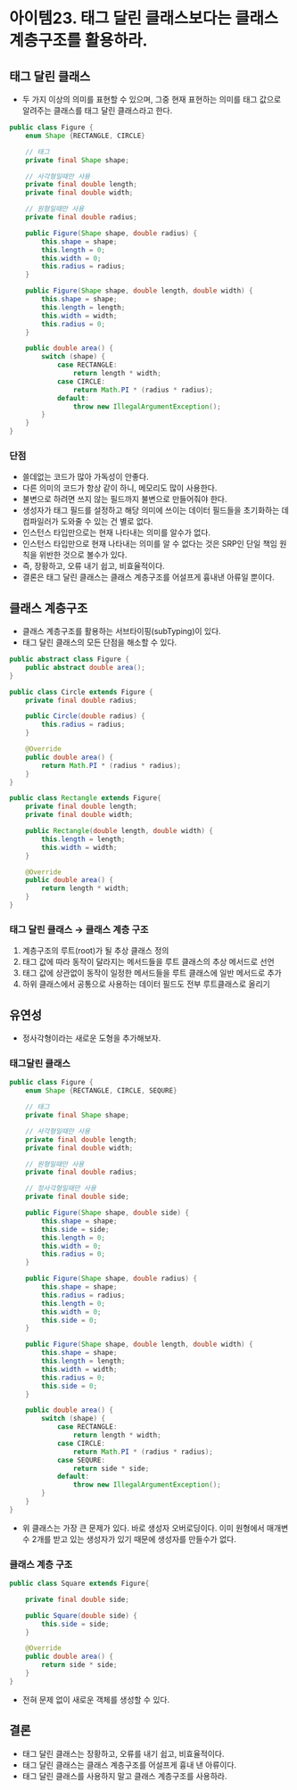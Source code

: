 # 아이템23. 태그 달린 클래스보다는 클래스 계층구조를 활용하라.

## 태그 달린 클래스

- 두 가지 이상의 의미를 표현할 수 있으며, 그중 현재 표현하는 의미를 태그 값으로 알려주는 클래스를 태그 달린 클래스라고 한다.

```java
public class Figure {
    enum Shape {RECTANGLE, CIRCLE}

    // 태그
    private final Shape shape;

    // 사각형일때만 사용
    private final double length;
    private final double width;

    // 원형일때만 사용
    private final double radius;

    public Figure(Shape shape, double radius) {
        this.shape = shape;
        this.length = 0;
        this.width = 0;
        this.radius = radius;
    }

    public Figure(Shape shape, double length, double width) {
        this.shape = shape;
        this.length = length;
        this.width = width;
        this.radius = 0;
    }

    public double area() {
        switch (shape) {
            case RECTANGLE:
                return length * width;
            case CIRCLE:
                return Math.PI * (radius * radius);
            default:
                throw new IllegalArgumentException();
        }
    }
}
```

### 단점

- 쓸데없는 코드가 많아 가독성이 안좋다.
- 다른 의미의 코드가 항상 같이 하니, 메모리도 많이 사용한다.
- 불변으로 하려면 쓰지 않는 필드까지 불변으로 만들어줘야 한다.
- 생성자가 태그 필드를 설정하고 해당 의미에 쓰이는 데이터 필드들을 초기화하는 데 컴파일러가 도와줄 수 있는 건 별로 없다.
- 인스턴스 타입만으로는 현재 나타내는 의미를 알수가 없다.
- 인스턴스 타입만으로 현재 나타내는 의미를 알 수 없다는 것은 SRP인 단일 책임 원칙을 위반한 것으로 볼수가 있다.
- 즉, 장황하고, 오류 내기 쉽고, 비효율적이다.
- 결론은 태그 달린 클래스는 클래스 계층구조를 어설프게 흉내낸 아류일 뿐이다.

## 클래스 계층구조

- 클래스 계층구조를 활용하는 서브타이핑(subTyping)이 있다.
- 태그 달린 클래스의 모든 단점을 해소할 수 있다.

```java
public abstract class Figure {
    public abstract double area();
}

public class Circle extends Figure {
    private final double radius;

    public Circle(double radius) {
        this.radius = radius;
    }

    @Override
    public double area() {
        return Math.PI * (radius * radius);
    }
}

public class Rectangle extends Figure{
    private final double length;
    private final double width;

    public Rectangle(double length, double width) {
        this.length = length;
        this.width = width;
    }

    @Override
    public double area() {
        return length * width;
    }
}
```

### 태그 달린 클래스 → 클래스 계층 구조

1. 계층구조의 루트(root)가 될 추상 클래스 정의
2. 태그 값에 따라 동작이 달라지는 메서드들을 루트 클래스의 추상 메서드로 선언
3. 태그 값에 상관없이 동작이 일정한 메서드들을 루트 클래스에 일반 메서드로 추가
4. 하위 클래스에서 공통으로 사용하는 데이터 필드도 전부 루트클래스로 올리기

## 유연성

- 정사각형이라는 새로운 도형을 추가해보자.

### 태그달린 클래스

```java
public class Figure {
    enum Shape {RECTANGLE, CIRCLE, SEQURE}

    // 태그
    private final Shape shape;

    // 사각형일때만 사용
    private final double length;
    private final double width;

    // 원형일때만 사용
    private final double radius;

    // 정사각형일때만 사용
    private final double side;

    public Figure(Shape shape, double side) {
        this.shape = shape;
        this.side = side;
        this.length = 0;
        this.width = 0;
        this.radius = 0;
    }

    public Figure(Shape shape, double radius) {
        this.shape = shape;
        this.radius = radius;
        this.length = 0;
        this.width = 0;
        this.side = 0;
    }

    public Figure(Shape shape, double length, double width) {
        this.shape = shape;
        this.length = length;
        this.width = width;
        this.radius = 0;
        this.side = 0;
    }

    public double area() {
        switch (shape) {
            case RECTANGLE:
                return length * width;
            case CIRCLE:
                return Math.PI * (radius * radius);
            case SEQURE:
                return side * side;
            default:
                throw new IllegalArgumentException();
        }
    }
}
```

- 위 클래스는 가장 큰 문제가 있다. 바로 생성자 오버로딩이다. 이미 원형에서 매개변수 2개를 받고 있는 생성자가 있기 때문에 생성자를 만들수가 없다.

### 클래스 계층 구조

```java
public class Square extends Figure{

    private final double side;

    public Square(double side) {
        this.side = side;
    }

    @Override
    public double area() {
        return side * side;
    }
}
```

- 전혀 문제 없이 새로운 객체를 생성할 수 있다.

## 결론

- 태그 달린 클래스는 장황하고, 오류를 내기 쉽고, 비효율적이다.
- 태그 달린 클래스는 클래스 계층구조를 어설프게 흉내 낸 아류이다.
- 태그 달린 클래스를 사용하지 말고 클래스 계층구조를 사용하라.
